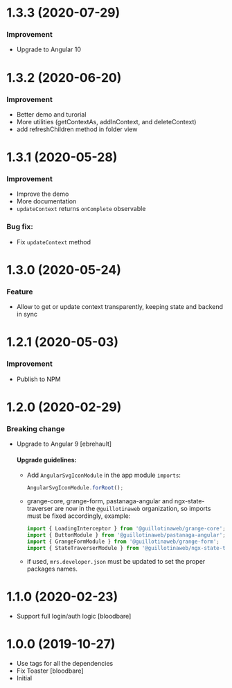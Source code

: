 # 1.3.3 (2020-07-29)

### Improvement

-   Upgrade to Angular 10

# 1.3.2 (2020-06-20)

### Improvement

-   Better demo and turorial
-   More utilities (getContextAs, addInContext, and deleteContext)
-   add refreshChildren method in folder view

# 1.3.1 (2020-05-28)

### Improvement

-   Improve the demo
-   More documentation
-   `updateContext` returns `onComplete` observable

### Bug fix:

-   Fix `updateContext` method

# 1.3.0 (2020-05-24)

### Feature

-   Allow to get or update context transparently, keeping state and backend in sync

# 1.2.1 (2020-05-03)

### Improvement

-   Publish to NPM

# 1.2.0 (2020-02-29)

### Breaking change

-   Upgrade to Angular 9 [ebrehault]

    #### Upgrade guidelines:

    -   Add `AngularSvgIconModule` in the app module `imports`:

        ```typescript
        AngularSvgIconModule.forRoot();
        ```

    -   grange-core, grange-form, pastanaga-angular and ngx-state-traverser are now in the `@guillotinaweb` organization, so imports must be fixed accordingly, example:

        ```typescript
        import { LoadingInterceptor } from '@guillotinaweb/grange-core';
        import { ButtonModule } from '@guillotinaweb/pastanaga-angular';
        import { GrangeFormModule } from '@guillotinaweb/grange-form';
        import { StateTraverserModule } from '@guillotinaweb/ngx-state-traverser';
        ```

    -   if used, `mrs.developer.json` must be updated to set the proper packages names.

# 1.1.0 (2020-02-23)

-   Support full login/auth logic [bloodbare]

# 1.0.0 (2019-10-27)

-   Use tags for all the dependencies
-   Fix Toaster [bloodbare]
-   Initial
